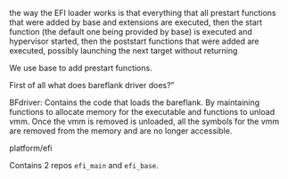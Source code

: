 the way the EFI loader works is that everything that all prestart functions that were added by base and extensions are executed, then the start function (the default one being provided by base) is executed and hypervisor started, then the poststart functions that were added are executed, possibly launching the next target without returning


We use base to add prestart functions. 

First of all what does bareflank driver does?”

BFdriver: Contains the code that loads the bareflank. By maintaining functions to allocate memory for the executable and functions to unload vmm. Once the vmm is removed is unloaded, all the symbols for the vmm are removed from the memory and are no longer accessible. 



platform/efi

Contains 2 repos `efi_main` and `efi_base`. 

